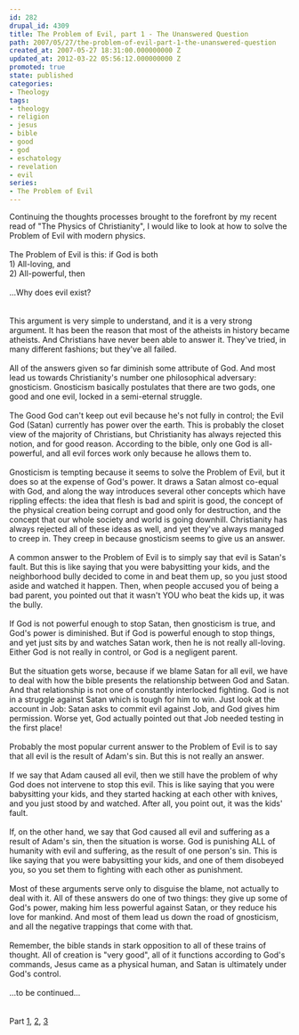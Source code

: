 ```yaml
---
id: 282
drupal_id: 4309
title: The Problem of Evil, part 1 - The Unanswered Question
path: 2007/05/27/the-problem-of-evil-part-1-the-unanswered-question
created_at: 2007-05-27 18:31:00.000000000 Z
updated_at: 2012-03-22 05:56:12.000000000 Z
promoted: true
state: published
categories:
- Theology
tags:
- theology
- religion
- jesus
- bible
- good
- god
- eschatology
- revelation
- evil
series:
- The Problem of Evil
---
```

<div>Continuing the thoughts processes brought to the forefront by my recent read of "The Physics of Christianity", I would like to look at how to solve the Problem of Evil with modern physics.</div><br /><div>The Problem of Evil is this: if God is both</div><div>1) All-loving, and</div><div>2) All-powerful, then</div><br /><div>...Why does evil exist?</div><br /><br /><div>This argument is very simple to understand, and it is a very strong argument. It has been the reason that most of the atheists in history became atheists. And Christians have never been able to answer it. They've tried, in many different fashions; but they've all failed.</div><br /><div>All of the answers given so far diminish some attribute of God. And most lead us towards Christianity's number one philosophical adversary: gnosticism. Gnosticism basically postulates that there are two gods, one good and one evil, locked in a semi-eternal struggle.<br /><br />The Good God can't keep out evil because he's not fully in control; the Evil God (Satan) currently has power over the earth. This is probably the closet view of the majority of Christians, but Christianity has always rejected this notion, and for good reason. According to the bible, only one God is all-powerful, and all evil forces work only because he allows them to.<br /><br />Gnosticism is tempting because it seems to solve the Problem of Evil, but it does so at the expense of God's power. It draws a Satan almost co-equal with God, and along the way introduces several other concepts which have rippling effects: the idea that flesh is bad and spirit is good, the concept of the physical creation being corrupt and good only for destruction, and the concept that our whole society and world is going downhill. Christianity has always rejected all of these ideas as well, and yet they've always managed to creep in. They creep in because gnosticism seems to give us an answer.<br /><br />A common answer to the Problem of Evil is to simply say that evil is Satan's fault. But this is like saying that you were babysitting your kids, and the neighborhood bully decided to come in and beat them up, so you just stood aside and watched it happen. Then, when people accused you of being a bad parent, you pointed out that it wasn't YOU who beat the kids up, it was the bully.<br /><br />If God is not powerful enough to stop Satan, then gnosticism is true, and God's power is diminished. But if God is powerful enough to stop things, and yet just sits by and watches Satan work, then he is not really all-loving. Either God is not really in control, or God is a negligent parent.<br /><br /><div>But the situation gets worse, because if we blame Satan for all evil, we have to deal with how the bible presents the relationship between God and Satan. And that relationship is not one of constantly interlocked fighting. God is not in a struggle against Satan which is tough for him to win. Just look at the account in Job: Satan asks to commit evil against Job, and God gives him permission. Worse yet, God actually pointed out that Job needed testing in the first place!</div><br />Probably the most popular current answer to the Problem of Evil is to say that all evil is the result of Adam's sin. But this is not really an answer.</div><br /><div>If we say that Adam caused all evil, then we still have the problem of why God does not intervene to stop this evil. This is like saying that you were babysitting your kids, and they started hacking at each other with knives, and you just stood by and watched. After all, you point out, it was the kids' fault.</div><br /><div>If, on the other hand, we say that God caused all evil and suffering as a result of Adam's sin, then the situation is worse. God is punishing ALL of humanity with evil and suffering, as the result of one person's sin. This is like saying that you were babysitting your kids, and one of them disobeyed you, so you set them to fighting with each other as punishment.</div><br />Most of these arguments serve only to disguise the blame, not actually to deal with it. All of these answers do one of two things: they give up some of God's power, making him less powerful against Satan, or they reduce his love for mankind. And most of them lead us down the road of gnosticism, and all the negative trappings that come with that.<br /><div><br />Remember, the bible stands in stark opposition to all of these trains of thought. All of creation is "very good", all of it functions according to God's commands, Jesus came as a physical human, and Satan is ultimately under God's control.<br /><br />...to be continued...</div><br /><br /><div>Part <a href="/blog/2007/05/27/the-problem-of-evil-part-1-the-unanswered-question">1</a>, <a href="/blog/2007/06/03/the-problem-of-evil-part-2-the-multiverse-vs-gnosticism">2</a>, <a href="/blog/2007/06/03/the-problem-of-evil-part-3-and-god-saw-the-multiverse-and-it-was-good">3</a><br /></div>
